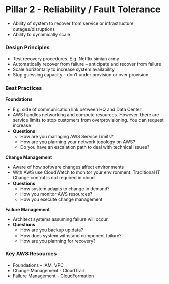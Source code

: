 # Pillar 2 - Reliability / Fault Tolerance

* Ability of system to recover from service or infrastructure outages/disruptions
* Ability to dynamically scale

### **Design Principles**

* Test recovery procedures. E.g. Netflix simian army
* Automatically recover from failure – anticipate and recover from failure
* Scale horizontally to increase system availability
* Stop guessing capacity – don’t under provision or over provision

### **Best Practices**

**Foundations**

* E.g. side of communication link between HQ and Data Center
* AWS handles networking and compute resources. However, there are service limits to stop customers from overprovisioning. You can request increase
* **Questions**
  * How are you managing AWS Service Limits?
  * How are you planning your network topology on AWS?
  * Do you have an escalation path to deal with technical issues?

**Change Management**

* Aware of how software changes affect environments
* With AWS use CloudWatch to monitor your environment. Traditional IT Change control is not required in cloud
* **Questions**
  * How system adapts to change in demand?
  * How you monitor AWS resources?
  * How you execute change management

**Failure Management**

* Architect systems assuming failure will occur
* **Questions**
  * How are you backup up data?
  * How does system withstand component failure?
  * How are you planning for recovery?

### **Key AWS Resources**

* Foundations – IAM, VPC
* Change Management - CloudTrail
* Failure Management - CloudFormation

